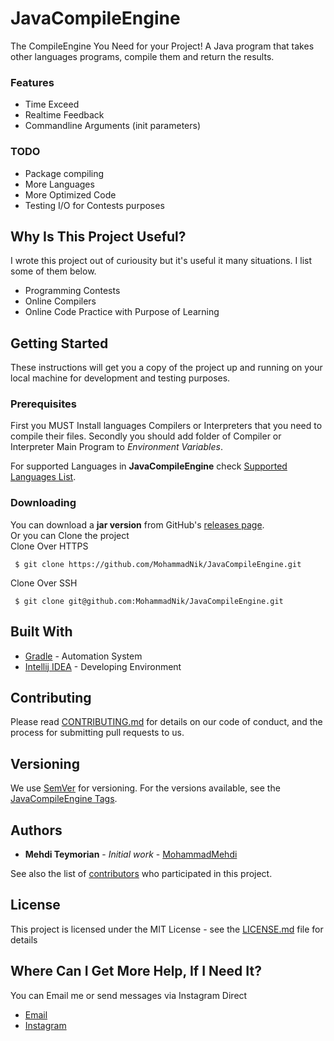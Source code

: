 # JavaCompileEngine
The CompileEngine You Need for your Project!
A Java program that takes other languages programs, compile them and return the results.
  ### Features
  - Time Exceed
  - Realtime Feedback
  - Commandline Arguments (init parameters)
  
  ### TODO
  - Package compiling
  - More Languages
  - More Optimized Code
  - Testing I/O for Contests purposes
  
## Why Is This Project Useful?
I wrote this project out of curiousity but it's useful it many situations. I list some of them below.
  - Programming Contests
  - Online Compilers
  - Online Code Practice with Purpose of Learning

## Getting Started

These instructions will get you a copy of the project up and running on your local machine for development and testing purposes.

### Prerequisites

First you MUST Install languages Compilers or Interpreters 
that you need to compile their files.
Secondly you should add folder of Compiler or Interpreter Main Program to *Environment Variables*.  

For supported Languages in **JavaCompileEngine** check [Supported Languages List](https://github.com/MohammadNik/JavaCompileEngine/blob/master/SupportedLanguages). 


### Downloading
You can download a **jar version** from GitHub's [releases page](https://github.com/MohammadNik/JavaCompileEngine/release).  
Or you can Clone the project  
Clone Over HTTPS
~~~
 $ git clone https://github.com/MohammadNik/JavaCompileEngine.git
~~~
Clone Over SSH
~~~
 $ git clone git@github.com:MohammadNik/JavaCompileEngine.git
~~~

## Built With

* [Gradle](https://maven.apache.org/) - Automation System
* [Intellij IDEA](https://www.jetbrains.com/idea/) - Developing Environment

## Contributing

Please read [CONTRIBUTING.md](https://gist.github.com/PurpleBooth/b24679402957c63ec426) for details on our code of conduct, and the process for submitting pull requests to us.

## Versioning

We use [SemVer](http://semver.org/) for versioning. For the versions available, see the [JavaCompileEngine Tags](https://github.com/MohammadNik/JavaCompileEngine/tags). 

## Authors

* **Mehdi Teymorian** - *Initial work* - [MohammadMehdi](https://github.com/MohammadNik)

See also the list of [contributors](https://github.com/MohammadNik/JavaCompileEngine/graphs/contributors) who participated in this project.

## License

This project is licensed under the MIT License - see the [LICENSE.md](https://github.com/MohammadNik/JavaCompileEngine/blob/master/LICENSE) file for details


## Where Can I Get More Help, If I Need It?
You can Email me or send messages via Instagram Direct
* [Email](mailto:mehditeymorian322@gmail.com)
* [Instagram](https://www.instagram.com/nik_teymorian/)
